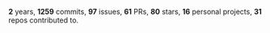 **2** years, **1259** commits, **97** issues, **61** PRs, **80** stars, **16** personal projects, **31** repos contributed to.
